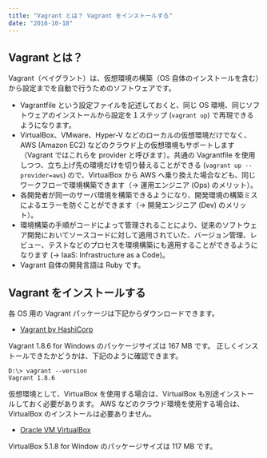 ```yaml
---
title: "Vagrant とは？ Vagrant をインストールする"
date: "2016-10-18"
---
```


Vagrant とは？
----

Vagrant（ベイグラント）は、仮想環境の構築（OS 自体のインストールを含む）から設定までを自動で行うためのソフトウェアです。

* Vagrantfile という設定ファイルを記述しておくと、同じ OS 環境、同じソフトウェアのインストールから設定を１ステップ (`vagrant up`) で再現できるようになります。
* VirtualBox、VMware、Hyper-V などのローカルの仮想環境だけでなく、AWS (Amazon EC2) などのクラウド上の仮想環境もサポートします（Vagrant ではこれらを provider と呼びます）。共通の Vagrantfile を使用しつつ、立ち上げ先の環境だけを切り替えることができる (`vagrant up --provider=aws`) ので、VirtualBox から AWS へ乗り換えた場合なども、同じワークフローで環境構築できます（→ 運用エンジニア (Ops) のメリット）。
* 各開発者が同一のサーバ環境を構築できるようになり、開発環境の構築ミスによるエラーを防ぐことができます（→ 開発エンジニア (Dev) のメリット）。
* 環境構築の手順がコードによって管理されることにより、従来のソフトウェア開発においてソースコードに対して適用されていた、バージョン管理、レビュー、テストなどのプロセスを環境構築にも適用することができるようになります (→ IaaS: Infrastructure as a Code)。
* Vagrant 自体の開発言語は Ruby です。

Vagrant をインストールする
----

各 OS 用の Vagrant パッケージは下記からダウンロードできます。

- [Vagrant by HashiCorp](https://www.vagrantup.com/)

Vagrant 1.8.6 for Windows のパッケージサイズは 167 MB です。
正しくインストールできたかどうかは、下記のように確認できます。

```
D:\> vagrant --version
Vagrant 1.8.6
```

仮想環境として、VirtualBox を使用する場合は、VirtualBox も別途インストールしておく必要があります。
AWS などのクラウド環境を使用する場合は、VirtualBox のインストールは必要ありません。

- [Oracle VM VirtualBox](https://www.virtualbox.org/)

VirtualBox 5.1.8 for Window のパッケージサイズは 117 MB です。

